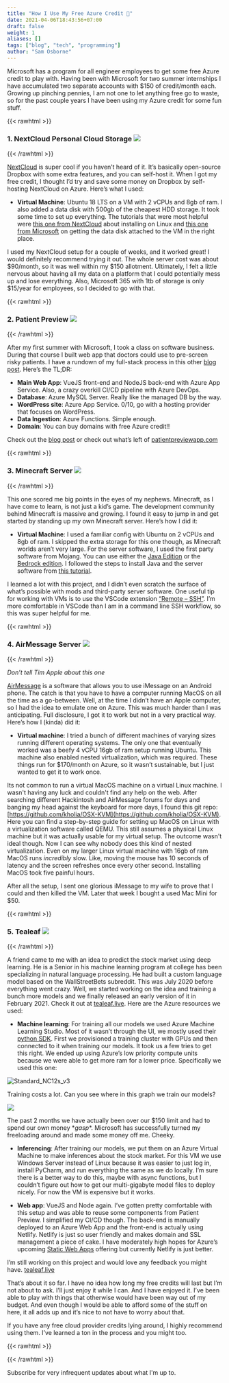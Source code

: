 ```yaml
---
title: "How I Use My Free Azure Credit 💸"
date: 2021-04-06T18:43:56+07:00
draft: false
weight: 1
aliases: []
tags: ["blog", "tech", "programming"]
author: "Sam Osborne"
---
```


Microsoft has a program for all engineer employees to get some free Azure credit to play with. Having been with Microsoft for two summer internships I have accumulated two separate accounts with $150 of credit/month each. Growing up pinching pennies, I am not one to let anything free go to waste, so for the past couple years I have been using my Azure credit for some fun stuff. 

{{< rawhtml >}} 
  <div class="freeAzureHeaderSpecial">
    <h3>1. NextCloud Personal Cloud Storage <img src="https://i.imgur.com/oYfhob0.png"/></h3>
  </div>
{{< /rawhtml >}} 

[NextCloud](https://nextcloud.com/) is super cool if you haven’t heard of it. It’s basically open-source Dropbox with some extra features, and you can self-host it. When I got my free credit, I thought I’d try and save some money on Dropbox by self-hosting NextCloud on Azure. Here’s what I used:  

- **Virtual Machine**: 
Ubuntu 18 LTS on a VM with 2 vCPUs and 8gb of ram. I also added a data disk with 500gb of the cheapest HDD storage. It took some time to set up everything. The tutorials that were most helpful were [this one from NextCloud](https://docs.nextcloud.com/server/latest/admin_manual/installation/source_installation.html) about installing on Linux and [this one from Microsoft](https://docs.microsoft.com/en-us/azure/virtual-machines/linux/attach-disk-portal) on getting the data disk attached to the VM in the right place.  

I used my NextCloud setup for a couple of weeks, and it worked great! I would definitely recommend trying it out. The whole server cost was about $90/month, so it was well within my $150 allotment. Ultimately, I felt a little nervous about having all my data on a platform that I could potentially mess up and lose everything. Also, Microsoft 365 with 1tb of storage is only $15/year for employees, so I decided to go with that.  

{{< rawhtml >}} 
  <div class="freeAzureHeader">
    <h3>2. Patient Preview <img src="https://i.imgur.com/LSCs5Dm.png"/></h3>
  </div>
{{< /rawhtml >}}

After my first summer with Microsoft, I took a class on software business. During that course I built web app that doctors could use to pre-screen risky patients. I have a rundown of my full-stack process in this other [blog post](/posts/first-webapp). Here’s the TL;DR:  

- **Main Web App**: VueJS front-end and NodeJS back-end with Azure App Service. Also, a crazy overkill CI/CD pipeline with Azure DevOps. 
- **Database**: Azure MySQL Server. Really like the managed DB by the way.
- **WordPress site**: Azure App Service. 0/10, go with a hosting provider that focuses on WordPress.
- **Data Ingestion**: Azure Functions. Simple enough.
- **Domain**: You can buy domains with free Azure credit!!  

Check out the [blog post](/posts/first-webapp) or check out what’s left of [patientpreviewapp.com](https://app.patientpreviewapp.com)


{{< rawhtml >}} 
  <div class="freeAzureHeader">
    <h3>3. Minecraft Server <img src="https://i.imgur.com/aUCZhrz.png"/></h3>
  </div>
{{< /rawhtml >}}

This one scored me big points in the eyes of my nephews. Minecraft, as I have come to learn, is not just a kid’s game. The development community behind Minecraft is massive and growing. I found it easy to jump in and get started by standing up my own Minecraft server. Here’s how I did it:  

- **Virtual Machine**: I used a familiar config with Ubuntu on 2 vCPUs and 8gb of ram. I skipped the extra storage for this one though, as Minecraft worlds aren’t very large. For the server software, I used the first party software from Mojang. You can use either the [Java Edition](https://www.minecraft.net/en-us/download/server/) or the [Bedrock edition](https://www.minecraft.net/en-us/download/server/bedrock/). I followed the steps to install Java and the server software from [this tutorial](https://minecraft.gamepedia.com/Tutorials/Setting_up_a_server).  

I learned a lot with this project, and I didn’t even scratch the surface of what’s possible with mods and third-party server software. One useful tip for working with VMs is to use the VSCode extension [“Remote – SSH”](https://code.visualstudio.com/docs/remote/ssh). I’m more comfortable in VSCode than I am in a command line SSH workflow, so this was super helpful for me. 

{{< rawhtml >}} 
  <div class="freeAzureHeader">
    <h3>4. AirMessage Server <img src="https://i.imgur.com/ZfzbQV2.png"/></h3>
  </div>
{{< /rawhtml >}}

*Don’t tell Tim Apple about this one*  

[AirMessage](https://airmessage.org/) is a software that allows you to use iMessage on an Android phone. The catch is that you have to have a computer running MacOS on all the time as a go-between. Well, at the time I didn’t have an Apple computer, so I had the idea to emulate one on Azure. This was much harder than I was anticipating. Full disclosure, I got it to work but not in a very practical way. Here’s how I (kinda) did it:

- **Virtual machine**: I tried a bunch of different machines of varying sizes running different operating systems. The only one that eventually worked was a beefy 4 vCPU 16gb of ram setup running Ubuntu. This machine also enabled nested virtualization, which was required. These things run for $170/month on Azure, so it wasn’t sustainable, but I just wanted to get it to work once. 

Its not common to run a virtual MacOS machine on a virtual Linux machine. I wasn't having any luck and couldn't find any help on the web. After searching different Hackintosh and AirMessage forums for days and banging my head against the keyboard for more days, I found this git repo: [https://github.com/kholia/OSX-KVM](https://github.com/kholia/OSX-KVM). Here you can find a step-by-step guide for setting up MacOS on Linux with a virtualization software called QEMU. This still assumes a physical Linux machine but it was actually usable for my virtual setup. The outcome wasn't ideal though. Now I can see why nobody does this kind of nested virtualization. Even on my larger Linux virtual machine with 16gb of ram MacOS runs *incredibly* slow. Like, moving the mouse has 10 seconds of latency and the screen refreshes once every other second. Installing MacOS took five painful hours.  

After all the setup, I sent one glorious iMessage to my wife to prove that I could and then killed the VM. Later that week I bought a used Mac Mini for $50.

{{< rawhtml >}} 
  <div class="freeAzureHeader">
    <h3>5. Tealeaf <img src="https://i.imgur.com/NwRWcS2.png"/></h3>
  </div>
{{< /rawhtml >}} 

A friend came to me with an idea to predict the stock market using deep learning. He is a Senior in his machine learning program at college has been specializing in natural language processing. He had built a custom language model based on the WallStreetBets subreddit. This was July 2020 before everything went crazy. Well, we started working on the idea and training a bunch more models and we finally released an early version of it in February 2021. Check it out at [tealeaf.live](https://www.tealeaf.live/#/). Here are the Azure resources we used:

- **Machine learning**: For training all our models we used Azure Machine Learning Studio. Most of it wasn’t through the UI, we mostly used their [python SDK](https://docs.microsoft.com/en-us/python/api/overview/azure/ml/?view=azure-ml-py). First we provisioned a training cluster with GPUs and then connected to it when training our models. It took us a few tries to get this right. We ended up using Azure’s low priority compute units because we were able to get more ram for a lower price. Specifically we used this one: 

![Standard_NC12s_v3](https://i.imgur.com/KZVWUEB.png)

Training costs a lot. Can you see where in this graph we train our models?  

![](https://i.imgur.com/kZl2j5g.png)

The past 2 months we have actually been over our $150 limit and had to spend our own money \**gasp*\*. Microsoft has successfully turned my freeloading around and made some money off me. Cheeky. 

- **Inferencing**: After training our models, we put them on an Azure Virtual Machine to make inferences about the stock market. For this VM we use Windows Server instead of Linux because it was easier to just log in, install PyCharm, and run everything the same as we do locally. I’m sure there is a better way to do this, maybe with async functions, but I couldn’t figure out how to get our multi-gigabyte model files to deploy nicely. For now the VM is expensive but it works. 

- **Web app**: VueJS and Node again. I’ve gotten pretty comfortable with this setup and was able to reuse some components from Patient Preview. I simplified my CI/CD though. The back-end is manually deployed to an Azure Web App and the front-end is actually using Netlify. Netlify is just so user friendly and makes domain and SSL management a piece of cake. I have moderately high hopes for Azure’s upcoming [Static Web Apps](https://azure.microsoft.com/en-us/services/app-service/static/) offering but currently Netlify is just better. 

I’m still working on this project and would love any feedback you might have. [tealeaf.live](https://www.tealeaf.live/#/)

That’s about it so far. I have no idea how long my free credits will last but I’m not about to ask. I’ll just enjoy it while I can. And I have enjoyed it. I’ve been able to play with things that otherwise would have been way out of my budget. And even though I would be able to afford some of the stuff on here, it all adds up and it’s nice to not have to worry about that. 

If you have any free cloud provider credits lying around, I highly recommend using them. I’ve learned a ton in the process and you might too.  

{{< rawhtml >}} <div class="sender-form-field" data-sender-form-id="kmn016jtbk8dvdlywpd"></div> {{< /rawhtml >}}

Subscribe for very infrequent updates about what I'm up to.
